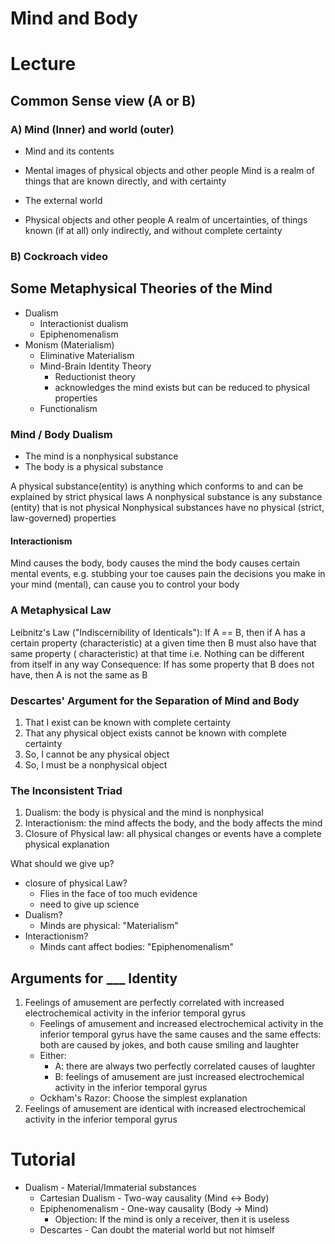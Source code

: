 # Mind and Body   
# Lecture
## Common Sense view (A or B)
### A) Mind (Inner) and world (outer)
- Mind and its contents
- Mental images of physical objects and other people
Mind is a realm of things that are known directly, and with certainty

- The external world
- Physical objects and other people 
A realm of uncertainties, of things known (if at all) only indirectly, and without complete certainty
### B)  Cockroach video
## Some Metaphysical Theories of the Mind
- Dualism
	- Interactionist dualism
	- Epiphenomenalism
- Monism (Materialism)
	- Eliminative Materialism
	- Mind-Brain Identity Theory
		- Reductionist theory
		- acknowledges the mind exists but can be reduced to physical properties
	- Functionalism
### Mind / Body Dualism
- The mind is a nonphysical substance
- The body is a physical substance

A physical substance(entity) is anything which conforms to and can be explained by strict physical laws
A nonphysical substance is any substance (entity) that is not physical
Nonphysical substances have no physical (strict, law-governed) properties

#### Interactionism
Mind causes the body, body causes the mind
the body causes certain mental events, e.g. stubbing your toe causes pain
the decisions you make in your mind (mental), can cause you to control your body

### A Metaphysical Law
Leibnitz's Law ("Indiscernibility of Identicals"):
If A == B, then if A has a certain property (characteristic) at a given time then B must also have that same property ( characteristic) at that time
i.e. Nothing can be different from itself in any way
Consequence: If  has some property that B does not have, then A is not the same as B

### Descartes' Argument for the Separation of Mind and Body
1. That I exist can be known with complete certainty
2. That any physical object exists cannot be known with complete certainty
3. So, I cannot be any physical object
4. So, I must be a nonphysical object

### The Inconsistent Triad
1. Dualism: the body is physical and the mind is nonphysical
2. Interactionism: the mind affects the body, and the body affects the mind
3. Closure of Physical law: all physical changes or events have a complete physical explanation

What should we give up?
- closure of physical Law?
	- Flies in the face of too much evidence
	- need to give up science
- Dualism?
	- Minds are physical: "Materialism"
- Interactionism?
	- Minds cant affect bodies: "Epiphenomenalism"

## Arguments for ___ Identity
1. Feelings of amusement are perfectly correlated with increased electrochemical activity in the inferior temporal gyrus
	- Feelings of amusement and increased electrochemical activity in the inferior temporal gyrus have the same causes and the same effects: both are caused by jokes, and both cause smiling and laughter
	- Either: 
		- A: there are always two perfectly correlated causes of laughter
		- B: feelings of amusement are just increased electrochemical activity in the inferior temporal gyrus
	- Ockham's Razor: Choose the simplest explanation
2. Feelings of amusement are identical with increased electrochemical activity in the inferior temporal gyrus

# Tutorial
- Dualism - Material/Immaterial substances
	- Cartesian Dualism - Two-way causality (Mind <-> Body)
	- Epiphenomenalism - One-way causality (Body -> Mind)
		- Objection: If the mind is only a receiver, then it is useless
	- Descartes - Can doubt the material world but not himself